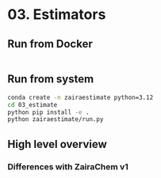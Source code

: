 # 03. Estimators

## Run from Docker

```bash


```

## Run from system 

```bash
conda create -n zairaestimate python=3.12
cd 03_estimate
python pip install -e .
python zairaestimate/run.py
```

## High level overview

### Differences with ZairaChem v1
